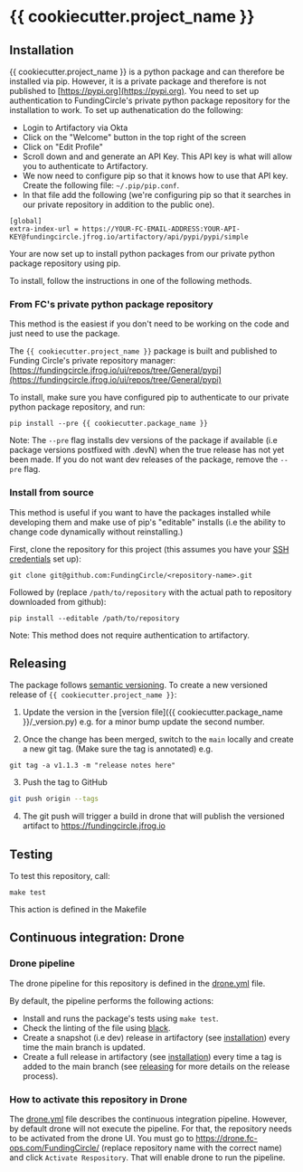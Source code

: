 # {{ cookiecutter.project_name }}

## Installation

{{ cookiecutter.project_name }} is a python package and can therefore be installed via pip. However, it is a private
package and therefore is not published to [https://pypi.org](https://pypi.org). You need to set up authentication to FundingCircle's private python package repository for the installation to work. To set up authenatication do the following:
- Login to Artifactory via Okta
- Click on the "Welcome" button in the top right of the screen
- Click on "Edit Profile"
- Scroll down and and generate an API Key. This API key is what will allow you to authenticate to Artifactory.
- We now need to configure pip so that it knows how to use that API key. Create the following file: `~/.pip/pip.conf`.
- In that file add the following (we're configuring pip so that it searches in our private repository in addition to the public one).
```
[global]
extra-index-url = https://YOUR-FC-EMAIL-ADDRESS:YOUR-API-KEY@fundingcircle.jfrog.io/artifactory/api/pypi/pypi/simple
```

Your are now set up to install python packages from our private python package repository using pip.

To install, follow the instructions in one of the following methods.

### From FC's private python package repository

This method is the easiest if you don't need to be working on the code and just need to use the package.

The `{{ cookiecutter.project_name }}` package is built and published to Funding Circle's private repository
manager: [https://fundingcircle.jfrog.io/ui/repos/tree/General/pypi](https://fundingcircle.jfrog.io/ui/repos/tree/General/pypi)

To install, make sure you have configured pip to authenticate to our private python package repository, and run:
```
pip install --pre {{ cookiecutter.package_name }}
```

Note: The `--pre` flag installs dev versions of the package if available (i.e package versions postfixed with .devN) when the true release has not yet been made. If you do not want dev releases of the package, remove the `--pre` flag.

### Install from source

This method is useful if you want to have the packages installed while developing them and make use of pip's "editable" installs (i.e the ability to change code dynamically without reinstalling.)

First, clone the repository for this project (this assumes you have your [SSH credentials](https://confluence.fundingcircle.com/display/RandA/How+to+Guide+-+Git+and+Github) set up):
```
git clone git@github.com:FundingCircle/<repository-name>.git
```
Followed by (replace `/path/to/repository` with the actual path to repository downloaded from github):
```
pip install --editable /path/to/repository
```

Note: This method does not require authentication to artifactory.

## Releasing

The package follows [semantic versioning](https://semver.org). To create a new versioned release of `{{ cookiecutter.project_name }}`:

1. Update the version in the [version file]({{  cookiecutter.package_name }}/_version.py) e.g. for a minor bump update the second number. 

2. Once the change has been merged, switch to the `main` locally and create a new git tag. (Make sure the tag is
   annotated) e.g.

```
git tag -a v1.1.3 -m "release notes here"
```

3. Push the tag to GitHub

```sh
git push origin --tags
```

4. The git push will trigger a build in drone that will publish the versioned artifact to https://fundingcircle.jfrog.io


## Testing

To test this repository, call:
```
make test
```

This action is defined in the Makefile

## Continuous integration: Drone

### Drone pipeline
The drone pipeline for this repository is defined in the [drone.yml](.drone.yml) file.

By default, the pipeline performs the following actions:
- Install and runs the package's tests using `make test`.
- Check the linting of the file using [black](https://github.com/psf/black).
- Create a snapshot (i.e dev) release in artifactory (see [installation](#installation)) every time the main branch is updated.
- Create a full release in artifactory (see [installation](#installation)) every time a tag is added to the main branch (see [releasing](#releasing) for more details on the release process).

### How to activate this repository in Drone

The [drone.yml](.drone.yml) file describes the continuous integration pipeline. However, by default drone will not execute the pipeline. For that, the repository needs to be activated from the drone UI. You must go to https://drone.fc-ops.com/FundingCircle/<repository-name> (replace repository name with the correct name) and click `Activate Respository`. That will enable drone to run the pipeline.

